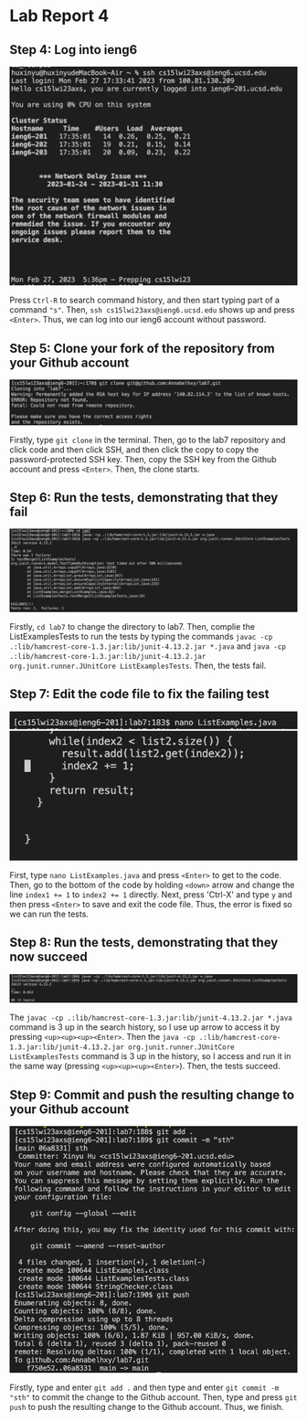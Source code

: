 # Lab Report 4
## Step 4: Log into ieng6
![Image](step_4.png)

Press `Ctrl-R` to search command history, and then start typing part of a command `"s"`. Then, `ssh cs15lwi23axs@ieng6.ucsd.edu` shows up and press `<Enter>`. Thus, we can log into our ieng6 account without password. 


## Step 5: Clone your fork of the repository from your Github account
![Image](step_5.png)

Firstly, type `git clone` in the terminal. Then, go to the lab7 repository and click code and then click SSH, and then click the copy to copy the password-protected SSH key. Then, copy the SSH key from the Github account and press `<Enter>`. Then, the clone starts. 


## Step 6: Run the tests, demonstrating that they fail
![Image](step_6.png)

Firstly, `cd lab7` to change the directory to lab7. Then, complie the ListExamplesTests to run the tests by typing the commands `javac -cp .:lib/hamcrest-core-1.3.jar:lib/junit-4.13.2.jar *.java` and `java -cp .:lib/hamcrest-core-1.3.jar:lib/junit-4.13.2.jar org.junit.runner.JUnitCore ListExamplesTests`. Then, the tests fail. 


## Step 7: Edit the code file to fix the failing test
![Image](step_7_1.png)
![Image](step_7_2.png)

First, type `nano ListExamples.java` and press `<Enter>` to get to the code. Then, go to the bottom of the code by holding `<down>` arrow and change the line `index1 += 1` to `index2 += 1` directly. Next, press 'Ctrl-X' and type `y` and then press `<Enter>` to save and exit the code file. Thus, the error is fixed so we can run the tests. 


## Step 8: Run the tests, demonstrating that they now succeed
![Image](step_8.png)

The `javac -cp .:lib/hamcrest-core-1.3.jar:lib/junit-4.13.2.jar *.java` command is 3 up in the search history, so I use up arrow to access it by pressing `<up><up><up><Enter>`. Then the `java -cp .:lib/hamcrest-core-1.3.jar:lib/junit-4.13.2.jar org.junit.runner.JUnitCore ListExamplesTests` command is 3 up in the history, so I access and run it in the same way (pressing `<up><up><up><Enter>`). Then, the tests succeed. 


## Step 9: Commit and push the resulting change to your Github account
![Image](step_9.png)

Firstly, type and enter `git add .` and then type and enter `git commit -m "sth"` to commit the change to the Github account. Then, type and press `git push` to push the resulting change to the Github account. Thus, we finish. 
